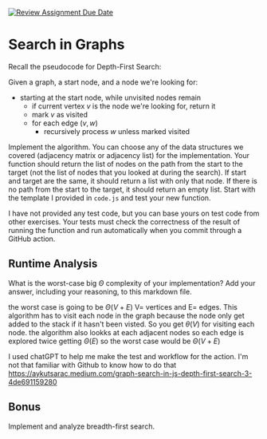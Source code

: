 [![Review Assignment Due Date](https://classroom.github.com/assets/deadline-readme-button-24ddc0f5d75046c5622901739e7c5dd533143b0c8e959d652212380cedb1ea36.svg)](https://classroom.github.com/a/M24O3lId)
# Search in Graphs

Recall the pseudocode for Depth-First Search:

Given a graph, a start node, and a node we're looking for:
- starting at the start node, while unvisited nodes remain
    - if current vertex $v$ is the node we're looking for, return it
    - mark $v$ as visited
    - for each edge $(v,w)$
        - recursively process $w$ unless marked visited

Implement the algorithm. You can choose any of the data structures we covered
(adjacency matrix or adjacency list) for the implementation. Your function
should return the list of nodes on the path from the start to the target (not
the list of nodes that you looked at during the search). If start and target are
the same, it should return a list with only that node. If there is no path from
the start to the target, it should return an empty list. Start with the template
I provided in `code.js` and test your new function.

I have not provided any test code, but you can base yours on test code from
other exercises. Your tests must check the correctness of the result of running
the function and run automatically when you commit through a GitHub action.


## Runtime Analysis

What is the worst-case big $\Theta$ complexity of your implementation? Add your
answer, including your reasoning, to this markdown file.


the worst case is going to be $\Theta(V+E)$ V= vertices and E= edges. This algorithm has to visit each node in the graph because the node only get added to the stack if it hasn't been visted. So you get $\theta(V)$ for visiting each node.
the algorithm also lookks at each adjacent nodes so each edge is explored twice getting $\Theta(E)$ so the worst case would be $\Theta(V+E)$

I used chatGPT to help me make the test and workflow for the action. I'm not that familiar with Github to know how to do that
https://aykutsarac.medium.com/graph-search-in-js-depth-first-search-3-4de691159280
## Bonus

Implement and analyze breadth-first search.
